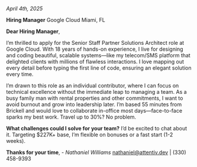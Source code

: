 *April 4th, 2025*

**Hiring Manager**
Google Cloud
Miami, FL

**Dear Hiring Manager**,

I’m thrilled to apply for the Senior Staff Partner Solutions Architect role at Google Cloud. With 18 years of hands-on experience, I live for designing and coding beautiful, scalable systems—like my telecom/SMS platform that delighted clients with millions of flawless interactions. I love mapping out every detail before typing the first line of code, ensuring an elegant solution every time.

I’m drawn to this role as an individual contributor, where I can focus on technical excellence without the immediate leap to managing a team. As a busy family man with rental properties and other commitments, I want to avoid burnout and grow into leadership later. I’m based 55 minutes from Brickell and would love to collaborate in-office most days—face-to-face sparks my best work. Travel up to 30%? No problem.

**What challenges could I solve for your team?** I’d be excited to chat about it. Targeting $227K+ base, I’m flexible on bonuses or a fast start (1-2 weeks).



**Thanks for your time**,
*- Nathaniel Williams*
nathaniel@attentiv.dev | (330) 458-9393